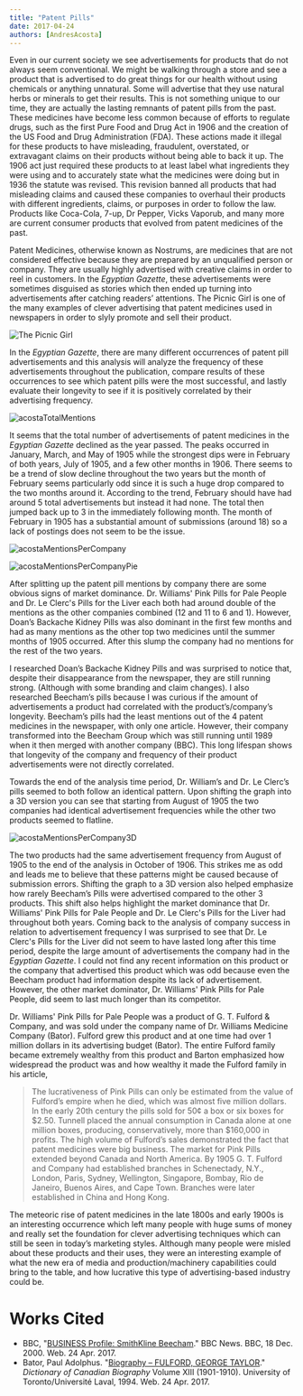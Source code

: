 ```yaml
---
title: "Patent Pills"
date: 2017-04-24
authors: [AndresAcosta]
---
```

Even in our current society we see advertisements for products that do not always seem conventional. We might be walking through a store and see a product that is advertised to do great things for our health without using chemicals or anything unnatural. Some will advertise that they use natural herbs or minerals to get their results. This is not something unique to our time, they are actually the lasting remnants of patent pills from the past. These medicines have become less common because of efforts to regulate drugs, such as the first Pure Food and Drug Act in 1906 and the creation of the US Food and Drug Administration (FDA).  These actions made it illegal for these products to have misleading, fraudulent, overstated, or extravagant claims on their products without being able to back it up. The 1906 act just required these products to at least label what ingredients they were using and to accurately state what the medicines were doing but in 1936 the statute was revised. This revision banned all products that had misleading claims and caused these companies to overhaul their products with different ingredients, claims, or purposes in order to follow the law. Products like Coca-Cola, 7-up, Dr Pepper, Vicks Vaporub, and many more are current consumer products that evolved from patent medicines of the past.

Patent Medicines, otherwise known as Nostrums, are medicines that are not considered effective because they are prepared by an unqualified person or company. They are usually highly advertised with creative claims in order to reel in customers. In the *Egyptian Gazette*, these advertisements were sometimes disguised as stories which then ended up turning into advertisements after catching readers’ attentions. The Picnic Girl is one of the many examples of clever advertising that patent medicines used in newspapers in order to slyly promote and sell their product.

![The Picnic Girl](thePicnicGirl.jpg)

In the *Egyptian Gazette*, there are many different occurrences of patent pill advertisements and this analysis will analyze the frequency of these advertisements throughout the publication, compare results of these occurrences to see which patent pills were the most successful, and lastly evaluate their longevity to see if it is positively correlated by their advertising frequency.

![acostaTotalMentions](acostaTotalMentions.png)

It seems that the total number of advertisements of patent medicines in the *Egyptian Gazette* declined as the year passed.  The peaks occurred in January, March, and May of 1905 while the strongest dips were in February of both years, July of 1905, and a few other months in 1906. There seems to be a trend of slow decline throughout the two years but the month of February seems particularly odd since it is such a huge drop compared to the two months around it. According to the trend, February should have had around 5 total advertisements but instead it had none. The total then jumped back up to 3 in the immediately following month. The month of February in 1905 has a substantial amount of submissions (around 18) so a lack of postings does not seem to be the issue.

![acostaMentionsPerCompany](acostaMentionsPerCompany.png)

![acostaMentionsPerCompanyPie](acostaMentionsPerCompanyPie.png)

After splitting up the patent pill mentions by company there are some obvious signs of market dominance. Dr. Williams' Pink Pills for Pale People and Dr. Le Clerc's Pills for the Liver each both had around double of the mentions as the other companies combined (12 and 11 to 6 and 1). However, Doan’s Backache Kidney Pills was also dominant in the first few months and had as many mentions as the other top two medicines until the summer months of 1905 occurred. After this slump the company had no mentions for the rest of the two years.

I researched Doan’s Backache Kidney Pills and was surprised to notice that, despite their disappearance from the newspaper, they are still running strong. (Although with some branding and claim changes). I also researched Beecham’s pills because I was curious if the amount of advertisements a product had correlated with the product’s/company’s longevity. Beecham’s pills had the least mentions out of the 4 patent medicines in the newspaper, with only one article. However, their company transformed into the Beecham Group which was still running until 1989 when it then merged with another company (BBC). This long lifespan shows that longevity of the company and frequency of their product advertisements were not directly correlated.

Towards the end of the analysis time period, Dr. William’s and Dr. Le Clerc’s pills seemed to both follow an identical pattern. Upon shifting the graph into a 3D version you can see that starting from August of 1905 the two companies had identical advertisement frequencies while the other two products seemed to flatline.

![acostaMentionsPerCompany3D](acostaMentionsPerCompany3D.png)

The two products had the same advertisement frequency from August of 1905 to the end of the analysis in October of 1906. This strikes me as odd and leads me to believe that these patterns might be caused because of submission errors. Shifting the graph to a 3D version also helped emphasize how rarely Beecham’s Pills were advertised compared to the other 3 products. This shift also helps highlight the market dominance that Dr. Williams' Pink Pills for Pale People and Dr. Le Clerc's Pills for the Liver had throughout both years. Coming back to the analysis of company success in relation to advertisement frequency I was surprised to see that Dr. Le Clerc's Pills for the Liver did not seem to have lasted long after this time period, despite the large amount of advertisements the company had in the *Egyptian Gazette*. I could not find any recent information on this product or the company that advertised this product which was odd because even the Beecham product had information despite its lack of advertisement. However, the other market dominator, Dr. Williams' Pink Pills for Pale People, did seem to last much longer than its competitor.

Dr. Williams' Pink Pills for Pale People was a product of G. T. Fulford & Company, and was sold under the company name of Dr. Williams Medicine Company (Bator). Fulford grew this product and at one time had over 1 million dollars in its advertising budget (Bator). The entire Fulford family became extremely wealthy from this product and Barton emphasized how widespread the product was and how wealthy it made the Fulford family in his article,

> The lucrativeness of Pink Pills can only be estimated from the value of Fulford’s empire when he died, which was almost five million dollars. In the early 20th century the pills sold for 50¢ a box or six boxes for $2.50. Tunnell placed the annual consumption in Canada alone at one million boxes, producing, conservatively, more than $160,000 in profits. The high volume of Fulford’s sales demonstrated the fact that patent medicines were big business. The market for Pink Pills extended beyond Canada and North America. By 1905 G. T. Fulford and Company had established branches in Schenectady, N.Y., London, Paris, Sydney, Wellington, Singapore, Bombay, Rio de Janeiro, Buenos Aires, and Cape Town. Branches were later established in China and Hong Kong.

The meteoric rise of patent medicines in the late 1800s and early 1900s is an interesting occurrence which left many people with huge sums of money and really set the foundation for clever advertising techniques which can still be seen in today’s marketing styles. Although many people were misled about these products and their uses, they were an interesting example of what the new era of media and production/machinery capabilities could bring to the table, and how lucrative this type of advertising-based industry could be.
 
# Works Cited
- BBC, "[BUSINESS Profile: SmithKline Beecham](http://news.bbc.co.uk/2/hi/business/606830.stm)." BBC News. BBC, 18 Dec. 2000. Web. 24 Apr. 2017.
- Bator, Paul Adolphus. "[Biography – FULFORD, GEORGE TAYLOR](http://www.biographi.ca/en/bio/fulford_george_taylor_13E.html)." *Dictionary of Canadian Biography* Volume XIII (1901-1910). University of Toronto/Université Laval, 1994. Web. 24 Apr. 2017.
